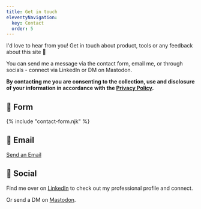 ```yaml
---
title: Get in touch
eleventyNavigation:
  key: Contact
  order: 5
---
```

I'd love to hear from you! Get in touch about product, tools or any feedback about this site :speech_balloon:

You can send me a message via the contact form, email me, or through socials - connect via LinkedIn or DM on Mastodon.

**By contacting me you are consenting to the collection, use and disclosure of your information in accordance with the [Privacy Policy](/privacy).**

## :memo: Form

{% include "contact-form.njk" %}

## :e-mail: Email

<a href="mailto:kit@kitfrance.com?subject=Hello!%20&body=Hi%20Kit!" role="button" class="outline">Send an Email</a>

## :iphone: Social

Find me over on [LinkedIn](https://www.linkedin.com/in/kit-france-a1a3b874) to check out my professional profile and connect.

Or send a DM on [Mastodon](https://mastodon.social/@makendon).
